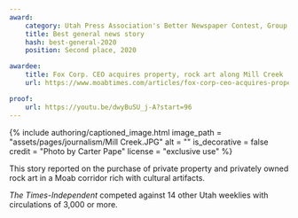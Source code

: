 ```yaml
---
award:
    category: Utah Press Association's Better Newspaper Contest, Group 2
    title: Best general news story
    hash: best-general-2020
    position: Second place, 2020

awardee:
    title: Fox Corp. CEO acquires property, rock art along Mill Creek
    url: https://www.moabtimes.com/articles/fox-corp-ceo-acquires-property-rock-art-along-mill-creek/

proof:
    url: https://youtu.be/dwyBuSU_j-A?start=96
---
```


{% include authoring/captioned_image.html
    image_path = "assets/pages/journalism/Mill Creek.JPG"
    alt = ""
    is_decorative = false
    credit = "Photo by Carter Pape"
    license = "exclusive use"
%}

This story reported on the purchase of private property and privately owned rock art in a Moab corridor rich with cultural artifacts.

_The Times-Independent_ competed against 14 other Utah weeklies with circulations of 3,000 or more.
